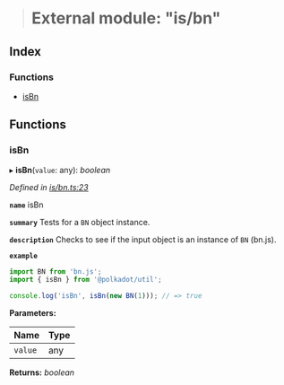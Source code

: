 > # External module: "is/bn"

## Index

### Functions

* [isBn](_is_bn_.md#isbn)

## Functions

###  isBn

▸ **isBn**(`value`: any): *boolean*

*Defined in [is/bn.ts:23](https://github.com/polkadot-js/common/blob/1d0a4e7/packages/util/src/is/bn.ts#L23)*

**`name`** isBn

**`summary`** Tests for a `BN` object instance.

**`description`** 
Checks to see if the input object is an instance of `BN` (bn.js).

**`example`** 
<BR>

```javascript
import BN from 'bn.js';
import { isBn } from '@polkadot/util';

console.log('isBn', isBn(new BN(1))); // => true
```

**Parameters:**

Name | Type |
------ | ------ |
`value` | any |

**Returns:** *boolean*